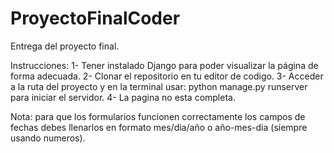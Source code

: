 # ProyectoFinalCoder
Entrega del proyecto final.

Instrucciones:
1- Tener instalado Django para poder visualizar la página de forma adecuada.
2- Clonar el repositorio en tu editor de codigo. 
3- Acceder a la ruta del proyecto y en la terminal usar: python manage.py runserver para iniciar el servidor. 
4- La pagina no esta completa.

Nota: para que los formularios funcionen correctamente los campos de fechas debes llenarlos en formato mes/dia/año o año-mes-dia (siempre usando numeros).